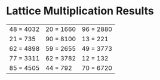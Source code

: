 # Lattice Multiplication Results

|   |   |   |
|---|---|---|
| 48 = 4032 | 20 = 1660 | 96 = 2880 |
| 21 = 735 | 90 = 8100 | 13 = 221 |
| 62 = 4898 | 59 = 2655 | 49 = 3773 |
| 77 = 3311 | 62 = 3782 | 12 = 132 |
| 85 = 4505 | 44 = 792 | 70 = 6720 |
